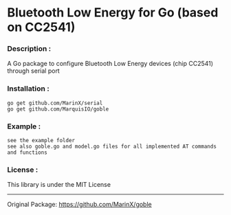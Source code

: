 # Bluetooth Low Energy for Go (based on CC2541)

### Description :
A Go package to configure Bluetooth Low Energy devices (chip CC2541) through serial port

### Installation :

```
go get github.com/MarinX/serial
go get github.com/MarquisIO/goble
```

### Example :

```
see the example folder
see also goble.go and model.go files for all implemented AT commands and functions
```

### License :
This library is under the MIT License

---

Original Package:
https://github.com/MarinX/goble
